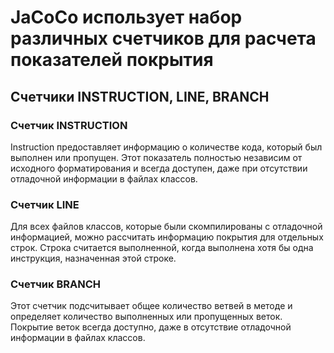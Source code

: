 # JaCoCo использует набор различных счетчиков для расчета показателей покрытия
## Счетчики INSTRUCTION, LINE, BRANCH

### Счетчик INSTRUCTION 

Instruction предоставляет информацию о количестве кода, который был выполнен или пропущен.
Этот показатель полностью независим от исходного форматирования и всегда доступен,
даже при отсутствии отладочной информации в файлах классов.

### Счетчик LINE

Для всех файлов классов, которые были скомпилированы с отладочной информацией, можно 
рассчитать информацию покрытия для отдельных строк.
Строка считается выполненной, когда выполнена хотя бы одна инструкция, назначенная этой строке.

### Счетчик BRANCH

Этот счетчик подсчитывает общее количество ветвей в методе и определяет количество выполненных или 
пропущенных веток. 
Покрытие веток всегда доступно, даже в отсутствие отладочной информации в файлах классов.

